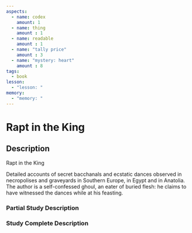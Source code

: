 ```yaml
---
aspects: 
  - name: codex
    amount: 1
  - name: thing
    amount : 1
  - name: readable
    amount : 1
  - name: "tally price"
    amount : 3
  - name: "mystery: heart"
    amount : 8
tags:
  - book
lesson:
  - "lesson: "
memory:
  - "memory: "
---
```


# Rapt in the King

## Description
Rapt in the King

Detailed accounts of secret bacchanals and ecstatic dances observed in necropolises and graveyards in Southern Europe, in Egypt and in Anatolia. The author is a self-confessed ghoul, an eater of buried flesh: he claims to have witnessed the dances while at his feasting.
### Partial Study Description

### Study Complete Description
